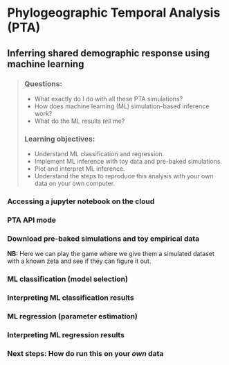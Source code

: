 # Phylogeographic Temporal Analysis (PTA)
## Inferring shared demographic response using machine learning

> ### **Questions:**
>
> - What exactly do I do with all these PTA simulations?
> - How does machine learning (ML) simulation-based inference work?
> - What do the ML results *tell* me?
> 
> ### **Learning objectives:**
>
> - Understand ML classification and regression.
> - Implement ML inference with toy data and pre-baked simulations.
> - Plot and interpret ML inference.
> - Understand the steps to reproduce this analysis with your own data on your own computer.

### Accessing a jupyter notebook on the cloud

### PTA API mode

### Download pre-baked simulations and toy empirical data
**NB:** Here we can play the game where we give them a simulated dataset with a known zeta and see if they can figure it out.


### ML classification (model selection)


### Interpreting ML classification results

### ML regression (parameter estimation)



### Interpreting ML regression results

### Next steps: How do run this on your *own* data

